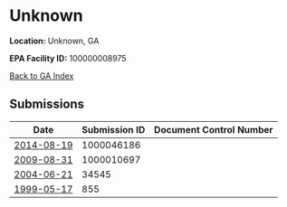 # Unknown

**Location:** Unknown, GA

**EPA Facility ID:** 100000008975

[Back to GA Index](../../index.md)

## Submissions

| Date | Submission ID | Document Control Number |
|------|--------------|-------------------------|
| [2014-08-19](submissions/1000046186.md) | 1000046186 |  |
| [2009-08-31](submissions/1000010697.md) | 1000010697 |  |
| [2004-06-21](submissions/34545.md) | 34545 |  |
| [1999-05-17](submissions/855.md) | 855 |  |
